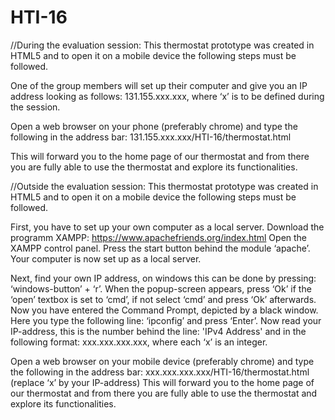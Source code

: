 # HTI-16

//During the evaluation session:
This thermostat prototype was created in HTML5 and to open it on a mobile device the following steps must be followed.

One of the group members will set up their computer and give you an IP address looking as follows: 131.155.xxx.xxx, where ‘x’ is to be defined during the session.

Open a web browser on your phone (preferably chrome) and type the following in the address bar: 131.155.xxx.xxx/HTI-16/thermostat.html

This will forward you to the home page of our thermostat and from there you are fully able to use the thermostat and explore its functionalities.



//Outside the evaluation session:
This thermostat prototype was created in HTML5 and to open it on a mobile device the following steps must be followed.

First, you have to set up your own computer as a local server.
Download the programm XAMPP: https://www.apachefriends.org/index.html
Open the XAMPP control panel.
Press the start button behind the module ‘apache’.
Your computer is now set up as a local server.

Next, find your own IP address, on windows this can be done by pressing: ‘windows-button’ + ‘r’.
When the popup-screen appears, press ‘Ok’ if the ‘open’ textbox is set to ‘cmd’, if not select ‘cmd’ and press ‘Ok’ afterwards.
Now you have entered the Command Prompt, depicted by a black window. Here you type the following line: ‘ipconfig’ and press ‘Enter’.
Now read your IP-address, this is the number behind the line: 'IPv4 Address' and in the following format: xxx.xxx.xxx.xxx, where each ‘x’ is an integer.

Open a web browser on your mobile device (preferably chrome) and type the following in the address bar: xxx.xxx.xxx.xxx/HTI-16/thermostat.html (replace ‘x’ by your IP-address)
This will forward you to the home page of our thermostat and from there you are fully able to use the thermostat and explore its functionalities.
